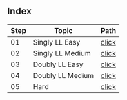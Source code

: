 ## Index

Step | Topic | Path
---|---|---
01 | Singly LL Easy | [click](./1DEasy/README.md)
02 | Singly LL Medium | [click](./1DMedium/README.md)
03 | Doubly LL Easy | [click](./DoublyLLEasy/README.md)
04 | Doubly LL Medium | [click](./DoublyLLMedium/README.md)
05 | Hard | [click](./Hard/README.md)